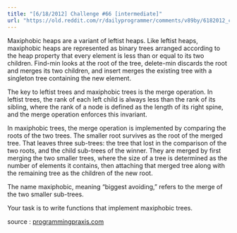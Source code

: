 ```yaml
---
title: "[6/18/2012] Challenge #66 [intermediate]"
url: "https://old.reddit.com/r/dailyprogrammer/comments/v89by/6182012_challenge_66_intermediate/"
---
```


Maxiphobic heaps are a variant of leftist heaps. Like leftist heaps, maxiphobic heaps are represented as binary trees arranged according to the heap property that every element is less than or equal to its two children. Find-min looks at the root of the tree, delete-min discards the root and merges its two children, and insert merges the existing tree with a singleton tree containing the new element.

The key to leftist trees and maxiphobic trees is the merge operation. In leftist trees, the rank of each left child is always less than the rank of its sibling, where the rank of a node is defined as the length of its right spine, and the merge operation enforces this invariant.  

In maxiphobic trees, the merge operation is implemented by comparing the roots of the two trees. The smaller root survives as the root of the merged tree. That leaves three sub-trees: the tree that lost in the comparison of the two roots, and the child sub-trees of the winner. They are merged by first merging the two smaller trees, where the size of a tree is determined as the number of elements it contains, then attaching that merged tree along with the remaining tree as the children of the new root. 

The name maxiphobic, meaning “biggest avoiding,” refers to the merge of the two smaller sub-trees.


Your task is to write functions that implement maxiphobic trees.

source : [programmingpraxis.com](http://programmingpraxis.com/2010/09/28/maxiphobic-heaps/)